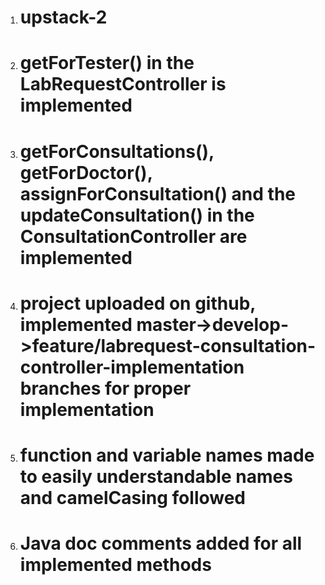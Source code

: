 1. # upstack-2

2. # getForTester() in the LabRequestController is implemented

3. # getForConsultations(), getForDoctor(), assignForConsultation() and the updateConsultation() in the ConsultationController are implemented

4. # project uploaded on github, implemented master->develop->feature/labrequest-consultation-controller-implementation branches for proper implementation

5. # function and variable names made to easily understandable names and camelCasing followed

6. # Java doc comments added for all implemented methods
